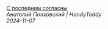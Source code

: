 <!--2024-11-07 15:00:40-->
<div class="yb">
  <a class="nodecor" href="/index.html?rabota/s_poslednim_soglasny">
    <img class="preview" data-videoid="cKB0u_JRupc" src="https://i4.ytimg.com/vi/cKB0u_JRupc/hqdefault.jpg" align="middle" alt="">
  </a>
  <div class="inlbl text">
    <a class="nodecor" href="/index.html?rabota/s_poslednim_soglasny">С последним согласны</a><br>
    <i class="smaller2">Анатолий Полховский | HandyTeddy </i><br>
    <i class="smaller3">2024-11-07</i>
  </div>
</div>
